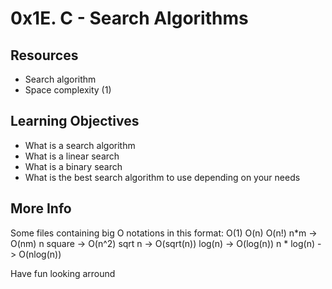 # 0x1E. C - Search Algorithms

## Resources
* Search algorithm
* Space complexity (1)

## Learning Objectives
* What is a search algorithm
* What is a linear search
* What is a binary search
* What is the best search algorithm to use depending on your needs

## More Info
Some files containing big O notations in this format:
O(1)
O(n)
O(n!)
n*m -> O(nm)
n square -> O(n^2)
sqrt n -> O(sqrt(n))
log(n) -> O(log(n))
n * log(n) -> O(nlog(n))

Have fun looking arround
